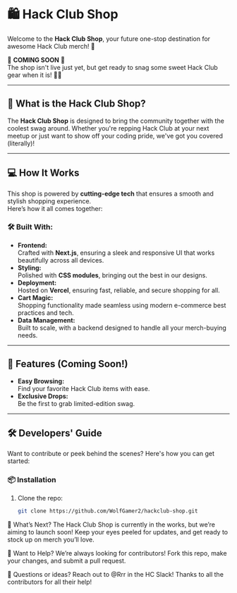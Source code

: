 # 🛍️ Hack Club Shop  

Welcome to the **Hack Club Shop**, your future one-stop destination for awesome Hack Club merch! 🎉  

🌟 **COMING SOON** 🌟  
The shop isn't live just yet, but get ready to snag some sweet Hack Club gear when it is! 👕✨  

---

## 🎨 What is the Hack Club Shop?  
The **Hack Club Shop** is designed to bring the community together with the coolest swag around. Whether you're repping Hack Club at your next meetup or just want to show off your coding pride, we've got you covered (literally)!  

---

## 💻 How It Works  
This shop is powered by **cutting-edge tech** that ensures a smooth and stylish shopping experience.  
Here’s how it all comes together:  

### 🛠️ Built With:  
- **Frontend:**  
  Crafted with **Next.js**, ensuring a sleek and responsive UI that works beautifully across all devices.  
- **Styling:**  
  Polished with **CSS modules**, bringing out the best in our designs.  
- **Deployment:**  
  Hosted on **Vercel**, ensuring fast, reliable, and secure shopping for all.  
- **Cart Magic:**  
  Shopping functionality made seamless using modern e-commerce best practices and tech.  
- **Data Management:**  
  Built to scale, with a backend designed to handle all your merch-buying needs.  

---

## 🚀 Features (Coming Soon!)  
- **Easy Browsing:**  
  Find your favorite Hack Club items with ease.  
- **Exclusive Drops:**  
  Be the first to grab limited-edition swag.  

---

## 🛠️ Developers' Guide  
Want to contribute or peek behind the scenes? Here's how you can get started:  

### 📦 Installation  
1. Clone the repo:  
   ```bash  
   git clone https://github.com/WolfGamer2/hackclub-shop.git  

🛒 What’s Next?
The Hack Club Shop is currently in the works, but we’re aiming to launch soon! Keep your eyes peeled for updates, and get ready to stock up on merch you’ll love.

💌 Want to Help?
We’re always looking for contributors! Fork this repo, make your changes, and submit a pull request.

📧 Questions or ideas? Reach out to @Rrr in the HC Slack!
Thanks to all the contributors for all their help!
